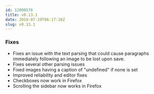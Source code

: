 ```yaml
---
id: 12000576
title: v0.13.1
date: 2018-07-19T06:17:18Z
slug: v0.13.1
---
```

    
### Fixes

- Fixes an issue with the text parsing that could cause paragraphs immediately following an image to be lost upon save.
- Fixes several other parsing issues
- Fixed images having a caption of "undefined" if none is set
- Improved reliability and editor fixes
- Checkboxes now work in Firefox
- Scrolling the sidebar now works in Firefox
 
      